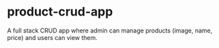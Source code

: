 # product-crud-app
A full stack CRUD app where admin can manage products (image, name, price) and users can view them.
